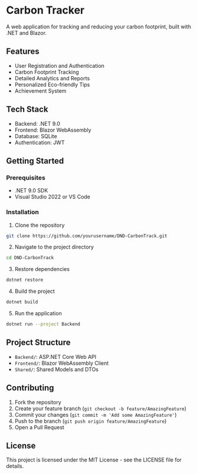 # Carbon Tracker

A web application for tracking and reducing your carbon footprint, built with .NET and Blazor.

## Features

- User Registration and Authentication
- Carbon Footprint Tracking
- Detailed Analytics and Reports
- Personalized Eco-friendly Tips
- Achievement System

## Tech Stack

- Backend: .NET 9.0
- Frontend: Blazor WebAssembly
- Database: SQLite
- Authentication: JWT

## Getting Started

### Prerequisites

- .NET 9.0 SDK
- Visual Studio 2022 or VS Code

### Installation

1. Clone the repository
```bash
git clone https://github.com/yourusername/DND-CarbonTrack.git
```

2. Navigate to the project directory
```bash
cd DND-CarbonTrack
```

3. Restore dependencies
```bash
dotnet restore
```

4. Build the project
```bash
dotnet build
```

5. Run the application
```bash
dotnet run --project Backend
```

## Project Structure

- `Backend/`: ASP.NET Core Web API
- `Frontend/`: Blazor WebAssembly Client
- `Shared/`: Shared Models and DTOs

## Contributing

1. Fork the repository
2. Create your feature branch (`git checkout -b feature/AmazingFeature`)
3. Commit your changes (`git commit -m 'Add some AmazingFeature'`)
4. Push to the branch (`git push origin feature/AmazingFeature`)
5. Open a Pull Request

## License

This project is licensed under the MIT License - see the LICENSE file for details.
